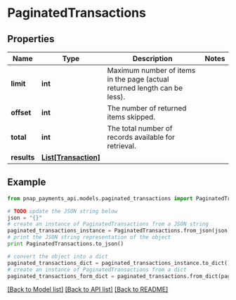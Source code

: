 # PaginatedTransactions


## Properties

Name | Type | Description | Notes
------------ | ------------- | ------------- | -------------
**limit** | **int** | Maximum number of items in the page (actual returned length can be less). | 
**offset** | **int** | The number of returned items skipped. | 
**total** | **int** | The total number of records available for retrieval. | 
**results** | [**List[Transaction]**](Transaction.md) |  | 

## Example

```python
from pnap_payments_api.models.paginated_transactions import PaginatedTransactions

# TODO update the JSON string below
json = "{}"
# create an instance of PaginatedTransactions from a JSON string
paginated_transactions_instance = PaginatedTransactions.from_json(json)
# print the JSON string representation of the object
print PaginatedTransactions.to_json()

# convert the object into a dict
paginated_transactions_dict = paginated_transactions_instance.to_dict()
# create an instance of PaginatedTransactions from a dict
paginated_transactions_form_dict = paginated_transactions.from_dict(paginated_transactions_dict)
```
[[Back to Model list]](../README.md#documentation-for-models) [[Back to API list]](../README.md#documentation-for-api-endpoints) [[Back to README]](../README.md)


